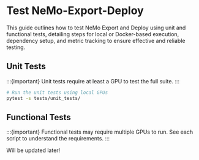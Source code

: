 # Test NeMo-Export-Deploy

This guide outlines how to test NeMo Export and Deploy using unit and functional tests, detailing steps for local or Docker-based execution, dependency setup, and metric tracking to ensure effective and reliable testing.

## Unit Tests

:::{important}
Unit tests require at least a GPU to test the full suite.
:::

```sh
# Run the unit tests using local GPUs
pytest -s tests/unit_tests/
```

## Functional Tests

:::{important}
Functional tests may require multiple GPUs to run. See each script to understand the requirements.
:::

Will be updated later!